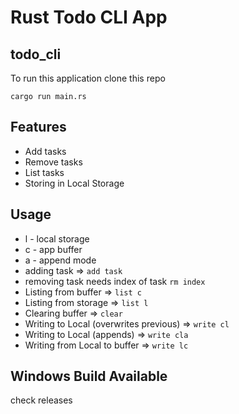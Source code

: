 # Rust Todo CLI App

## todo_cli
To run this application clone this repo 
```
cargo run main.rs
```
## Features

- Add tasks 
- Remove tasks
- List tasks
- Storing in Local Storage

## Usage
* l - local storage
* c - app buffer
* a - append mode
* adding task => ``` add task ```
* removing task needs index of task ``` rm index ```
* Listing from buffer =>  ``` list c ```
* Listing from storage => ``` list l ```
* Clearing buffer => ``` clear ```
* Writing to Local (overwrites previous) => ```write cl```
* Writing to Local (appends) => ```write cla```
* Writing from Local to buffer => ```write lc```

## Windows Build Available
  check releases
